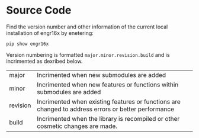 # Source Code

Find the version number and other information of the current local installation of engr16x by enetering:

`pip show engr16x`

Version numbering is formatted `major.minor.revision.build` and is incrimented as dexribed below.

|  |  |
| --- | --- |
| major | Incrimented when new submodules are added |
| minor | Incrimented when new features or functions within submodules are added |
| revision | Incrimented when existing features or functions are changed to address errors or better performance |
| build | Incrimented when the library is recompiled or other cosmetic changes are made. |
